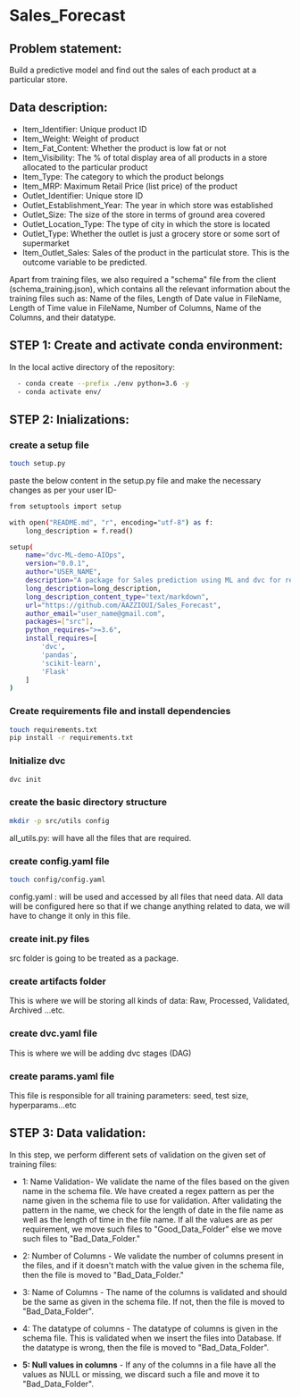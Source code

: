 # Sales_Forecast
## Problem statement:
Build a predictive model and find out the sales of each product at a particular store.

## Data description:
 - Item_Identifier: Unique product ID
 - Item_Weight: Weight of product
 - Item_Fat_Content: Whether the product is low fat or not
 - Item_Visibility: The % of total display area of all products in a store allocated to the particular product
 - Item_Type: The category to which the product belongs
 - Item_MRP: Maximum Retail Price (list price) of the product
 - Outlet_Identifier: Unique store ID
 - Outlet_Establishment_Year: The year in which store was established
 - Outlet_Size: The size of the store in terms of ground area covered
 - Outlet_Location_Type: The type of city in which the store is located
 - Outlet_Type: Whether the outlet is just a grocery store or some sort of supermarket
 - Item_Outlet_Sales: Sales of the product in the particulat store. This is the outcome variable to be predicted.

 Apart from training files, we also required a "schema" file from the client (schema_training.json), which contains all the relevant information about the training files such as:
Name of the files, Length of Date value in FileName, Length of Time value in FileName, Number of Columns, Name of the Columns, and their datatype.

## STEP 1: Create and activate conda environment:
In the local active directory of the repository:

```bash
  - conda create --prefix ./env python=3.6 -y
  - conda activate env/
```
## STEP 2: Inializations:
### create a setup file
```bash
touch setup.py
```
paste the below content in the setup.py file and make the necessary changes as per your user ID-
```bash
from setuptools import setup

with open("README.md", "r", encoding="utf-8") as f:
    long_description = f.read()

setup(
    name="dvc-ML-demo-AIOps",
    version="0.0.1",
    author="USER_NAME",
    description="A package for Sales prediction using ML and dvc for retraining",
    long_description=long_description,
    long_description_content_type="text/markdown",
    url="https://github.com/AAZZIOUI/Sales_Forecast",
    author_email="user_name@gmail.com",
    packages=["src"],
    python_requires=">=3.6",
    install_requires=[
        'dvc',
        'pandas',
        'scikit-learn',
        'Flask'
    ]
)
```
### Create requirements file and install dependencies
```bash
touch requirements.txt
pip install -r requirements.txt
```
### Initialize dvc
```bash
dvc init
```

### create the basic directory structure
```bash
mkdir -p src/utils config
```
all_utils.py: will have all the files that are required.

### create config.yaml file
```bash
touch config/config.yaml
```
config.yaml :  will be used and accessed by all files that need data. All data will be configured here so that if we change anything related to data, we will have to change it only in this file.

### create __init__.py files
 src folder is going to be treated as a package.

### create artifacts folder
This is where we will be storing all kinds of data: Raw, Processed, Validated, Archived ...etc.

### create dvc.yaml file
This is where we will be adding dvc stages (DAG)

### create params.yaml file
This file is responsible for all training parameters: seed, test size, hyperparams...etc

## STEP 3: Data validation:
In this step, we perform different sets of validation on the given set of training files:
  - 1: Name Validation- We validate the name of the files based on the given name in the schema file. We have created a regex pattern as per the name given in the schema file to use for validation. After validating the pattern in the name, we check for the length of date in the file name as well as the length of time in the file name. If all the values are as per requirement, we move such files to "Good_Data_Folder" else we move such files to "Bad_Data_Folder."

  - 2: Number of Columns - We validate the number of columns present in the files, and if it doesn't match with the value given in the schema file, then the file is moved to "Bad_Data_Folder."

  - 3: Name of Columns - The name of the columns is validated and should be the same as given in the schema file. If not, then the file is moved to "Bad_Data_Folder".

  - 4: The datatype of columns - The datatype of columns is given in the schema file. This is validated when we insert the files into Database. If the datatype is wrong, then the file is moved to "Bad_Data_Folder".

  - **5: Null values in columns** - If any of the columns in a file have all the values as NULL or missing, we discard such a file and move it to "Bad_Data_Folder".
